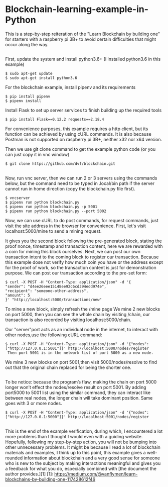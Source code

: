 # Blockchain-learning-example-in-Python
This is a step-by-step reiteration of  the "Learn Blockchain by building one" for starters with a raspberry pi 3B+ to avoid certain difficulties that might occur along the way.
##
First, update the system and install python3.6+ (I installed python3.6 in this example)

```
$ sudo apt-get update
$ sudo apt-get install python3.6
```

For the blockchain example, install pipenv and its requirements

```
$ pip install pipenv
$ pipenv install
```

Install Flask to set up server services to finish building up the required tools

```
$ pip install Flask==0.12.2 requests==2.18.4
```

For convenience purposes, this example requires a http client, but its function can be achieved by using cURL commands. It is also because Postman is not supported on raspberry pi 3B+, neither x32 nor x64 version.

Then we use git clone command to get the example python code (or you can just copy it in vnc window)

```
$ git clone https://github.com/dvf/blockchain.git
```
##
Now,  run vnc server, then we can run 2 or 3 servers using the commands below, but the command need to be typed in .local/bin path if the server cannot run in home direction (copy the  blockchain.py file first).

```
$ vncserver
$ pipenv run python blockchain.py
$ pipenv run python blockchain.py -p 5001
$ pipenv run python blockchain.py --port 5002
```

Now, we can use cURL to do post commands, for request commands, just visit the site address in the browser for convenience.
First, let's visit localhost:5000/mine to send a mining request.

It gives you the second block following the pre-generated block, stating the proof nonce, timestamp and transaction content, here we are rewarded with a coin for mining this block ourselves.
Next, we can post our own transaction intent to the coming block to register our transaction.
Because this example dose not verify how much coin you have or the address except for the proof of work, so the transaction content is just for demonstration purpose.
We can post our transaction according to the pre-set form:

```
$ curl -X POST -H "Content-Type: application/json" -d '{
"sender": "d4ee26eee15148ee92c6cd394edd974e",
"recipient": "someone-other-address",
"amount": 5
}' "http://localhost:5000/transactions/new"
```

To mine a new block, simply refresh the /mine page
We mine 2 new blocks on port 5000, then you can see the whole chain by visiting /chain, our transaction is also recorded by visiting localhost:5000/chain.

Our "server"port acts as an individual node in the internet, to interact with other nodes,use the following cURL command:

```
$ curl -X POST -H "Content-Type: application/json" -d '{"nodes":["http://127.0.0.1:5001"]}' http://localhost:5000/nodes/register
 Then port 5001 is in the network list of port 5000 as a new node.
```

We mine 3 new blocks on port 5001,then visit 5000/nodes/resolve to find out that the original chain replaced for being the shorter one.
##
To be notice: because the program’s flaw, making the chain on port 5000 longer won’t effect the nodes/resolve result on port 5001.
By adding port5000 to 5001 list using the similar command, they can interact like between real nodes, the longer chain will take dominant position. Same goes with 3 or more nodes.

```
$ curl -X POST -H "Content-Type: application/json" -d '{"nodes":["http://127.0.0.1:5000"]}' http://localhost:5001/nodes/register
```
##
This is the end of the example verification, during which, I encountered a lot more problems than I thought I would even with a guiding website. Hopefully, following my step-by-step action, you will not be bumping into other unnecessary problems. 
It might be because I read a lot of blockchain materials and examples, I think up to this point, this example gives a well-rounded information about blockchain and a very good sense for someone who is new to the subject by making interactions meaningful and gives you a feedback for what you do, especially combined with [the document the author provides.][1]
[1]: https://medium.com/@vanflymen/learn-blockchains-by-building-one-117428612f46
